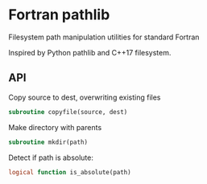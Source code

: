 # Fortran pathlib

Filesystem path manipulation utilities for standard Fortran

Inspired by Python pathlib and C++17 filesystem.


## API

Copy source to dest, overwriting existing files

```fortran
subroutine copyfile(source, dest)
```

Make directory with parents

```fortran
subroutine mkdir(path)
```

Detect if path is absolute:

```fortran
logical function is_absolute(path)
```
